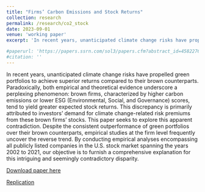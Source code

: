 ```yaml
---
title: "Firms’ Carbon Emissions and Stock Returns"
collection: research
permalink: /research/co2_stock
date: 2023-09-01
venue: 'working paper'
excerpt: 'In recent years, unanticipated climate change risks have propelled green portfolios to achieve superior returns compared to their brown counterparts. Paradoxically, both empirical and theoretical evidence underscore a perplexing phenomenon: brown firms, characterized by higher carbon emissions or lower ESG (Environmental, Social, and Governance) scores, tend to yield greater expected stock returns.'

#paperurl: 'https://papers.ssrn.com/sol3/papers.cfm?abstract_id=4582276'
#citation: ''
---
```

In recent years, unanticipated climate change risks have propelled green portfolios to achieve superior returns compared to their brown counterparts. Paradoxically, both empirical and theoretical evidence underscore a perplexing phenomenon: brown firms, characterized by higher carbon emissions or lower ESG (Environmental, Social, and Governance) scores, tend to yield greater expected stock returns. This discrepancy is primarily attributed to investors’ demand for climate change-related risk premiums from these brown firms’ stocks. This paper seeks to explore this apparent contradiction. Despite the consistent outperformance of green portfolios over their brown counterparts, empirical studies at the firm level frequently uncover the reverse trend. By conducting empirical analyses encompassing all publicly listed companies in the U.S. stock market spanning the years 2002 to 2021, our objective is to furnish a comprehensive explanation for this intriguing and seemingly contradictory disparity.

[Download paper here](https://papers.ssrn.com/sol3/papers.cfm?abstract_id=4582276)

[Replication](https://github.com/CongWang141/co2_paper)